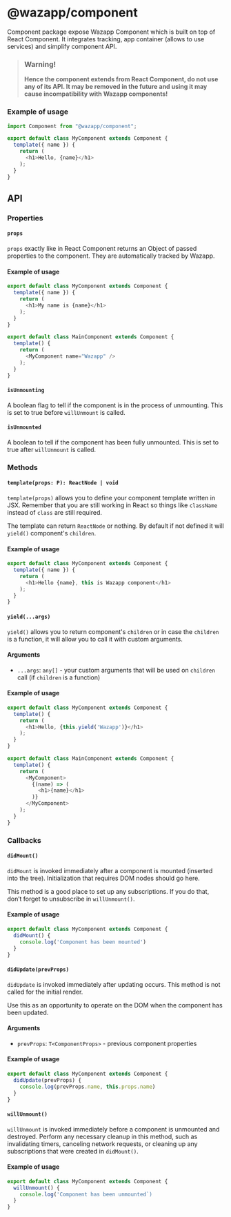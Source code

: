 # @wazapp/component

Component package expose Wazapp Component which is built on top of React Component. It integrates tracking, app container (allows to use services) and simplify component API.

> ### Warning!
> **Hence the component extends from React Component, do not use any of its API. It may be removed in the future and using it may cause incompatibility with Wazapp components!**

### Example of usage

```typescript
import Component from "@wazapp/component";

export default class MyComponent extends Component {
  template({ name }) {
    return (
      <h1>Hello, {name}</h1>
    );
  }
}
```

## API

### Properties

#### `props`

`props` exactly like in React Component returns an Object of passed properties to the component. They are automatically tracked by Wazapp.

#### Example of usage

```typescript
export default class MyComponent extends Component {
  template({ name }) {
    return (
      <h1>My name is {name}</h1>
    );
  }
}

export default class MainComponent extends Component {
  template() {
    return (
      <MyComponent name="Wazapp" />
    );
  }
}
```

#### `isUnmounting`

A boolean flag to tell if the component is in the process of unmounting. This is set to true before `willUnmount` is called.

#### `isUnmounted`

A boolean to tell if the component has been fully unmounted. This is set to true after `willUnmount` is called.

### Methods

#### `template(props: P): ReactNode | void`

`template(props)` allows you to define your component template written in JSX. Remember that you are still working in React so things like `className` instead of `class` are still required.

The template can return `ReactNode` or nothing. By default if not defined it will `yield()` component's `children`.

#### Example of usage

```typescript
export default class MyComponent extends Component {
  template({ name }) {
    return (
      <h1>Hello {name}, this is Wazapp component</h1>
    );
  }
}
```

#### `yield(...args)`

`yield()` allows you to return component's `children` or in case the `children` is a function, it will allow you to call it with custom arguments.

#### Arguments
- `...args`: `any[]` - your custom arguments that will be used on `children` call (if `children` is a function)

#### Example of usage

```typescript
export default class MyComponent extends Component {
  template() {
    return (
      <h1>Hello, {this.yield('Wazapp')}</h1>
    );
  }
}

export default class MainComponent extends Component {
  template() {
    return (
      <MyComponent>
        {(name) => (
          <h1>{name}</h1>
        )}
      </MyComponent>
    );
  }
}
```

### Callbacks

#### `didMount()`

`didMount` is invoked immediately after a component is mounted (inserted into the tree). Initialization that requires DOM nodes should go here.

This method is a good place to set up any subscriptions. If you do that, don’t forget to unsubscribe in `willUnmount()`.

#### Example of usage

```typescript
export default class MyComponent extends Component {
  didMount() {
    console.log('Component has been mounted')
  }
}
```

#### `didUpdate(prevProps)`

`didUpdate` is invoked immediately after updating occurs. This method is not called for the initial render.

Use this as an opportunity to operate on the DOM when the component has been updated.

#### Arguments
- `prevProps`: `T<ComponentProps>` - previous component properties

#### Example of usage

```typescript
export default class MyComponent extends Component {
  didUpdate(prevProps) {
    console.log(prevProps.name, this.props.name)
  }
}
```

#### `willUnmount()`

`willUnmount` is invoked immediately before a component is unmounted and destroyed. Perform any necessary cleanup in this method, such as invalidating timers, canceling network requests, or cleaning up any subscriptions that were created in `didMount()`.

#### Example of usage

```typescript
export default class MyComponent extends Component {
  willUnmount() {
    console.log('Component has been unmounted`)
  }
}
```